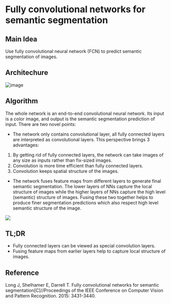 # Fully convolutional networks for semantic segmentation

## Main Idea
Use fully convolutional neural  network (FCN) to predict semantic segmentation of images.

## Architechure
![image](https://raw.githubusercontent.com/sunshineatnoon/Paper-Collection/master/images/FCN1.png)

## Algorithm
The whole network is an end-to-end convolutional neural network. Its input is a color image, and output is the semantic segmentation prediction of input. There are two novel points:

- The network only contains convolutional layer, all fully connected layers are interpreted as convolutional layers. This perspective brings 3 advantages: 

1. By getting rid of fully connected layers, the network can take images of any size as inputs rather than fix-sized images. 
2. Convolution is more time efficient than fully connected layers. 
3. Convolution keeps spatial structure of the images.

- The network fuses feature maps from different layers to generate final semantic segmentation. The lower layers of NNs capture the local structure of images while the higher layers of NNs capture the high level (semantic) structure of images. Fusing these two together helps to produce finer segmentation predictions which also respect high level semantic structure of the image.

![](https://raw.githubusercontent.com/sunshineatnoon/Paper-Collection/master/images/FCN2.png)

## TL;DR

- Fully connected layers can be viewed as special convolution layers.
- Fusing feature maps from earlier layers help to capture local structure of images.


## Reference
Long J, Shelhamer E, Darrell T. Fully convolutional networks for semantic segmentation[C]//Proceedings of the IEEE Conference on Computer Vision and Pattern Recognition. 2015: 3431-3440.

